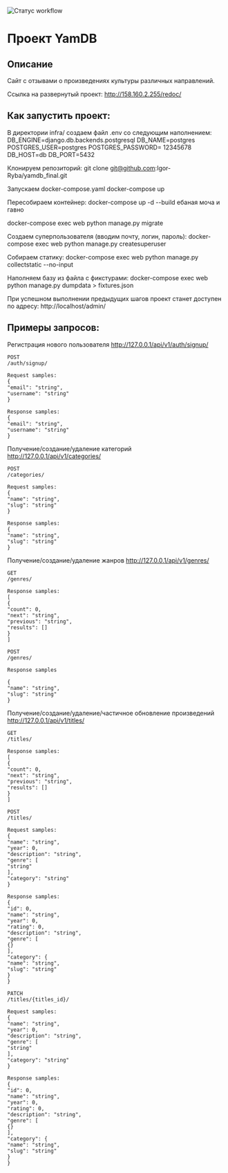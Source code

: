 ![Cтатус workflow](https://github.com/Igor-Ryba/yamdb_final/actions/workflows/yamdb_workflow.yml/badge.svg)

# Проект YamDB
## **Описание**

Сайт с отзывами о произведениях культуры различных направлений.

Ссылка на развернутый проект:
http://158.160.2.255/redoc/

## **Как запустить проект:**

В директории infra/ создаем файл .env со следующим наполнением:
DB_ENGINE=django.db.backends.postgresql
DB_NAME=postgres 
POSTGRES_USER=postgres
POSTGRES_PASSWORD= 12345678
DB_HOST=db
DB_PORT=5432

Клонируем репозиторий:
git clone git@github.com:Igor-Ryba/yamdb_final.git

Запускаем docker-compose.yaml
docker-compose up

Пересобираем контейнер:
docker-compose up -d --build
ебаная моча и гавнo

docker-compose exec web python manage.py migrate

Создаем суперпользователя (вводим почту, логин, пароль):
docker-compose exec web python manage.py createsuperuser

Собираем статику:
docker-compose exec web python manage.py collectstatic --no-input

Наполняем базу из файла с фикстурами:
docker-compose exec web python manage.py dumpdata > fixtures.json

При успешном выполнении предыдущих шагов проект станет доступен по адресу:
http://localhost/admin/

## **Примеры запросов:**

Регистрация нового пользователя http://127.0.0.1/api/v1/auth/signup/
```
POST
/auth/signup/

Request samples:
{
"email": "string",
"username": "string"
}

Response samples:
{
"email": "string",
"username": "string"
}
```
Получение/создание/удаление категорий http://127.0.0.1/api/v1/categories/
```
POST
/categories/

Request samples:
{
"name": "string",
"slug": "string"
}

Response samples:
{
"name": "string",
"slug": "string"
}
```
Получение/создание/удаление жанров http://127.0.0.1/api/v1/genres/
```
GET
/genres/

Response samples:
[
{
"count": 0,
"next": "string",
"previous": "string",
"results": []
}
]

POST
/genres/

Response samples

{
"name": "string",
"slug": "string"
}
```
Получение/создание/удаление/частичное обновление произведений http://127.0.0.1/api/v1/titles/
```
GET
/titles/

Response samples:
[
{
"count": 0,
"next": "string",
"previous": "string",
"results": []
}
]

POST
/titles/

Request samples:
{
"name": "string",
"year": 0,
"description": "string",
"genre": [
"string"
],
"category": "string"
}

Response samples:
{
"id": 0,
"name": "string",
"year": 0,
"rating": 0,
"description": "string",
"genre": [
{}
],
"category": {
"name": "string",
"slug": "string"
}
}

PATCH
/titles/{titles_id}/

Request samples:
{
"name": "string",
"year": 0,
"description": "string",
"genre": [
"string"
],
"category": "string"
}

Response samples:
{
"id": 0,
"name": "string",
"year": 0,
"rating": 0,
"description": "string",
"genre": [
{}
],
"category": {
"name": "string",
"slug": "string"
}
}
